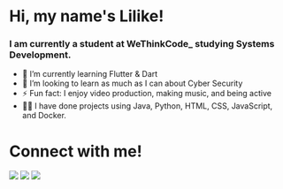 # Hi, my name's Lilike!

### I am currently a student at WeThinkCode_ studying Systems Development.

- 🌱 I’m currently learning Flutter & Dart
- 🤔 I’m looking to learn as much as I can about Cyber Security
- ⚡ Fun fact: I enjoy video production, making music, and being active
- 👨‍🍳 I have done projects using Java, Python, HTML, CSS, JavaScript, and Docker.

# Connect with me!
[<img src="[images/gmail.png](https://github.com/lilikenel/images/blob/main/gmail.png)" />](lilike.nel@gmail.com)
[<img src="images/linkedin.png" />](https://www.linkedin.com/in/lilikenel/)
[<img src="images/twitter.png" />](https://twitter.com/lilikenel)
